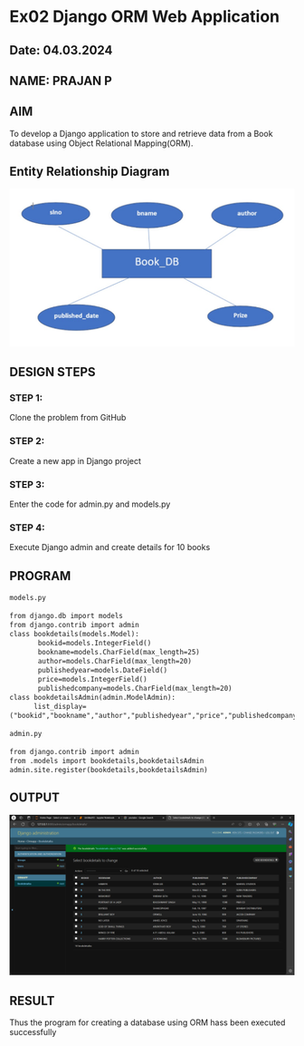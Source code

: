 # Ex02 Django ORM Web Application
## Date: 04.03.2024
## NAME: PRAJAN P
## AIM
To develop a Django application to store and retrieve data from a Book database using Object Relational Mapping(ORM).

## Entity Relationship Diagram

![alt text](entity.jpg)

## DESIGN STEPS

### STEP 1:
Clone the problem from GitHub

### STEP 2:
Create a new app in Django project

### STEP 3:
Enter the code for admin.py and models.py

### STEP 4:
Execute Django admin and create details for 10 books

## PROGRAM

```
models.py

from django.db import models
from django.contrib import admin
class bookdetails(models.Model):
       bookid=models.IntegerField()
       bookname=models.CharField(max_length=25)
       author=models.CharField(max_length=20)
       publishedyear=models.DateField()
       price=models.IntegerField()
       publishedcompany=models.CharField(max_length=20)
class bookdetailsAdmin(admin.ModelAdmin):
      list_display=("bookid","bookname","author","publishedyear","price","publishedcompany")

admin.py

from django.contrib import admin
from .models import bookdetails,bookdetailsAdmin
admin.site.register(bookdetails,bookdetailsAdmin)

```

## OUTPUT

![alt text](<Screenshot (1).png>)

## RESULT
Thus the program for creating a database using ORM hass been executed successfully
